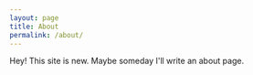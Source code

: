 ```yaml
---
layout: page
title: About
permalink: /about/
---
```


Hey! This site is new. Maybe someday I'll write an about page. 

